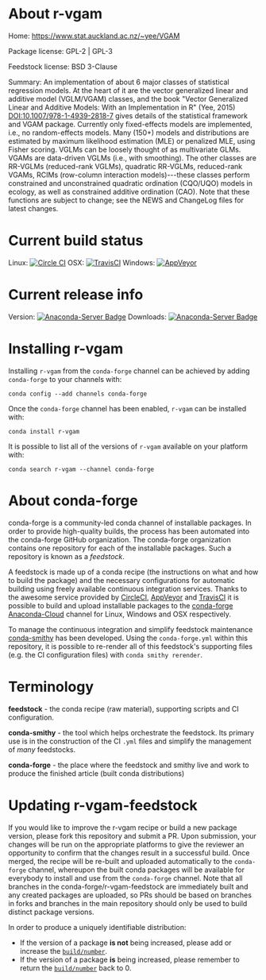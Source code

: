 About r-vgam
============

Home: https://www.stat.auckland.ac.nz/~yee/VGAM

Package license: GPL-2 | GPL-3

Feedstock license: BSD 3-Clause

Summary: An implementation of about 6 major classes of statistical regression models. At the heart of it are the vector generalized linear and additive model (VGLM/VGAM) classes, and the book "Vector Generalized Linear and Additive Models: With an Implementation in R" (Yee, 2015) <DOI:10.1007/978-1-4939-2818-7> gives details of the statistical framework and VGAM package. Currently only fixed-effects models are implemented, i.e., no random-effects models. Many (150+) models and distributions are estimated by maximum likelihood estimation (MLE) or penalized MLE, using Fisher scoring. VGLMs can be loosely thought of as multivariate GLMs. VGAMs are data-driven VGLMs (i.e., with smoothing). The other classes are RR-VGLMs (reduced-rank VGLMs), quadratic RR-VGLMs, reduced-rank VGAMs, RCIMs (row-column interaction models)---these classes perform constrained and unconstrained quadratic ordination (CQO/UQO) models in ecology, as well as constrained additive ordination (CAO). Note that these functions are subject to change; see the NEWS and ChangeLog files for latest changes.



Current build status
====================

Linux: [![Circle CI](https://circleci.com/gh/conda-forge/r-vgam-feedstock.svg?style=shield)](https://circleci.com/gh/conda-forge/r-vgam-feedstock)
OSX: [![TravisCI](https://travis-ci.org/conda-forge/r-vgam-feedstock.svg?branch=master)](https://travis-ci.org/conda-forge/r-vgam-feedstock)
Windows: [![AppVeyor](https://ci.appveyor.com/api/projects/status/github/conda-forge/r-vgam-feedstock?svg=True)](https://ci.appveyor.com/project/conda-forge/r-vgam-feedstock/branch/master)

Current release info
====================
Version: [![Anaconda-Server Badge](https://anaconda.org/conda-forge/r-vgam/badges/version.svg)](https://anaconda.org/conda-forge/r-vgam)
Downloads: [![Anaconda-Server Badge](https://anaconda.org/conda-forge/r-vgam/badges/downloads.svg)](https://anaconda.org/conda-forge/r-vgam)

Installing r-vgam
=================

Installing `r-vgam` from the `conda-forge` channel can be achieved by adding `conda-forge` to your channels with:

```
conda config --add channels conda-forge
```

Once the `conda-forge` channel has been enabled, `r-vgam` can be installed with:

```
conda install r-vgam
```

It is possible to list all of the versions of `r-vgam` available on your platform with:

```
conda search r-vgam --channel conda-forge
```


About conda-forge
=================

conda-forge is a community-led conda channel of installable packages.
In order to provide high-quality builds, the process has been automated into the
conda-forge GitHub organization. The conda-forge organization contains one repository
for each of the installable packages. Such a repository is known as a *feedstock*.

A feedstock is made up of a conda recipe (the instructions on what and how to build
the package) and the necessary configurations for automatic building using freely
available continuous integration services. Thanks to the awesome service provided by
[CircleCI](https://circleci.com/), [AppVeyor](http://www.appveyor.com/)
and [TravisCI](https://travis-ci.org/) it is possible to build and upload installable
packages to the [conda-forge](https://anaconda.org/conda-forge)
[Anaconda-Cloud](http://docs.anaconda.org/) channel for Linux, Windows and OSX respectively.

To manage the continuous integration and simplify feedstock maintenance
[conda-smithy](http://github.com/conda-forge/conda-smithy) has been developed.
Using the ``conda-forge.yml`` within this repository, it is possible to re-render all of
this feedstock's supporting files (e.g. the CI configuration files) with ``conda smithy rerender``.


Terminology
===========

**feedstock** - the conda recipe (raw material), supporting scripts and CI configuration.

**conda-smithy** - the tool which helps orchestrate the feedstock.
                   Its primary use is in the construction of the CI ``.yml`` files
                   and simplify the management of *many* feedstocks.

**conda-forge** - the place where the feedstock and smithy live and work to
                  produce the finished article (built conda distributions)


Updating r-vgam-feedstock
=========================

If you would like to improve the r-vgam recipe or build a new
package version, please fork this repository and submit a PR. Upon submission,
your changes will be run on the appropriate platforms to give the reviewer an
opportunity to confirm that the changes result in a successful build. Once
merged, the recipe will be re-built and uploaded automatically to the
`conda-forge` channel, whereupon the built conda packages will be available for
everybody to install and use from the `conda-forge` channel.
Note that all branches in the conda-forge/r-vgam-feedstock are
immediately built and any created packages are uploaded, so PRs should be based
on branches in forks and branches in the main repository should only be used to
build distinct package versions.

In order to produce a uniquely identifiable distribution:
 * If the version of a package **is not** being increased, please add or increase
   the [``build/number``](http://conda.pydata.org/docs/building/meta-yaml.html#build-number-and-string).
 * If the version of a package **is** being increased, please remember to return
   the [``build/number``](http://conda.pydata.org/docs/building/meta-yaml.html#build-number-and-string)
   back to 0.
